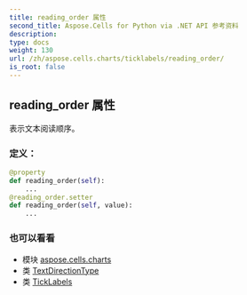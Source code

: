 ```yaml
---
title: reading_order 属性
second_title: Aspose.Cells for Python via .NET API 参考资料
description:
type: docs
weight: 130
url: /zh/aspose.cells.charts/ticklabels/reading_order/
is_root: false
---
```

## reading_order 属性

表示文本阅读顺序。
### 定义：
```python
@property
def reading_order(self):
    ...
@reading_order.setter
def reading_order(self, value):
    ...
```

### 也可以看看
* 模块 [aspose.cells.charts](../../)
* 类 [TextDirectionType](/cells/python-net/zh/aspose.cells/textdirectiontype)
* 类 [TickLabels](/cells/python-net/zh/aspose.cells.charts/ticklabels)
